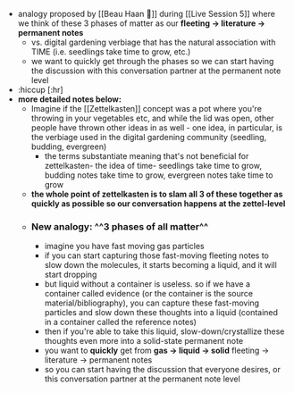 - analogy proposed by [[Beau Haan 📌]] during [[Live Session 5]] where we think of these 3 phases of matter as our **fleeting → literature → permanent notes**
    - vs. digital gardening verbiage that has the natural association with TIME (i.e. seedlings take time to grow, etc.)
    - we want to quickly get through the phases so we can start having the discussion with this conversation partner at the permanent note level
- :hiccup [:hr]
- **more detailed notes below:**
    - Imagine if the [[Zettelkasten]] concept was a pot where you're throwing in your vegetables etc, and while the lid was open, other people have thrown other ideas in as well - one idea, in particular, is the verbiage used in the digital gardening community (seedling, budding, evergreen)
        - the terms substantiate meaning that's not beneficial for zettelkasten- the idea of time- seedlings take time to grow, budding notes take time to grow, evergreen notes take time to grow
    - **the whole point of zettelkasten is to slam all 3 of these together as quickly as possible so our conversation happens at the zettel-level**
    - ### New analogy: ^^3 phases of all matter^^
        - imagine you have fast moving gas particles
        - if you can start capturing those fast-moving fleeting notes to slow down the molecules, it starts becoming a liquid, and it will start dropping
        - but liquid without a container is useless. so if we have a container called evidence (or the container is the source material/bibliography), you can capture these fast-moving particles and slow down these thoughts into a liquid (contained in a container called the reference notes)
        - then if you're able to take this liquid, slow-down/crystallize these thoughts even more into a solid-state permanent note 
        - you want to __quickly__ get from **gas → liquid → solid**
fleeting → literature → permanent notes
        - so you can start having the discussion that everyone desires, or this conversation partner at the permanent note level
